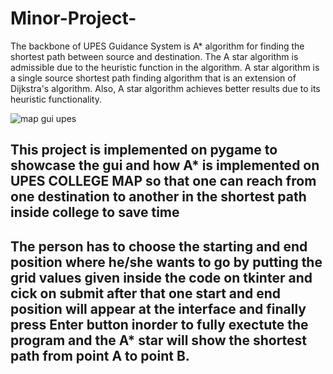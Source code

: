 ﻿# Minor-Project-
The backbone of UPES Guidance System is A* algorithm for finding the shortest path between 
source and destination. The A star algorithm is admissible due to the heuristic function in the algorithm. A star algorithm is a single source shortest path finding algorithm that is an extension of Dijkstra's algorithm. Also, A star algorithm achieves better results due to its heuristic functionality.

![map gui upes](https://user-images.githubusercontent.com/87289150/210216974-dac7adb7-e922-43fb-81b0-297e621ec8b5.jpg)


## This project is implemented on pygame to showcase the gui and how A* is implemented on UPES COLLEGE MAP so that one can reach from one destination to another in the shortest path inside college to save time


## The person has to choose the starting and end position where he/she wants to go by putting the grid values  given inside the code on tkinter and cick on submit after that one start and end position will appear at the interface and finally press Enter  button inorder to fully exectute the program and the A* star will show the shortest path from point A to point B.

